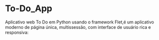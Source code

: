 # To-Do_App
Aplicativo web To Do em Python usando o framework Flet,é um aplicativo moderno de página única, multissessão, com interface de usuário rica e responsiva:
